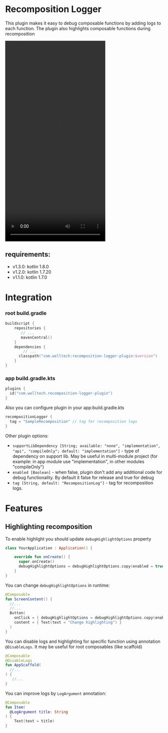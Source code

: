 # Recomposition Logger

This plugin makes it easy to debug composable functions by adding logs to each function.
The plugin also highlights composable functions during recomposition

<video width="320" height="640" controls>
  <source src="sample_record.mov" type="video/mp4">
</video>

## requirements:
- v1.3.0: kotlin 1.8.0
- v1.2.0: kotlin 1.7.20
- v1.1.0: kotlin 1.7.0

# Integration
### root build.gradle
```kotlin
buildscript {
    repositories {
       // ...
       mavenCentral()  
    }
    dependencies {
        // ...
      classpath("com.welltech:recomposition-logger-plugin:$version")
    }
}
```

### app build.gradle.kts
```kotlin
plugins {
  id("com.welltech.recomposition-logger-plugin")
}
```

Also you can configure plugin in your app:build.gradle.kts
```kotlin
recompositionLogger {
  tag = "SampleRecomposition" // tag for recomposition logs
}
```

Other plugin options:
- `supportLibDependency [String; available: "none", "implementation", "api", "compileOnly"; default: "implementation"]` - type of dependency on support lib. 
  May be useful in multi-module project (for example: in app module use "implementation", in other modules "compileOnly")
- `enabled [Boolean]` - when false, plugin don't add any additional code for debug functionality. By default it false for release and true for debug
- `tag [String, default: "RecompositionLog"]` - tag for recomposition logs.

# Features

## Highlighting recomposition

To enable highlight you should update `debugHighlightOptions` property

```kotlin
class YourApplication : Application() {

    override fun onCreate() {
      super.onCreate()
      debugHighlightOptions = debugHighlightOptions.copy(enabled = true)
    }
}
```

You can change `debugHighlightOptions` in runtime:
```kotlin
@Composable
fun ScreenContent() {
  //...
  //...
  Button(
    onClick = { debugHighlightOptions = debugHighlightOptions.copy(enabled = !debugHighlightOptions.enabled) },
    content = { Text(text = "Change highlighting") }
  )
}
```

You can disable logs and highlighting for specific function using annotation `@DisableLogs`.
It may be useful for root composables (like scaffold)
```kotlin
@Composable
@DisableLogs
fun AppScaffold(
  //...
) {
   //... 
}
```

You can improve logs by `LogArgument` annotation:
```kotlin
@Composable
fun Item(
  @LogArgument title: String
) {
    Text(text = title)
}
```

